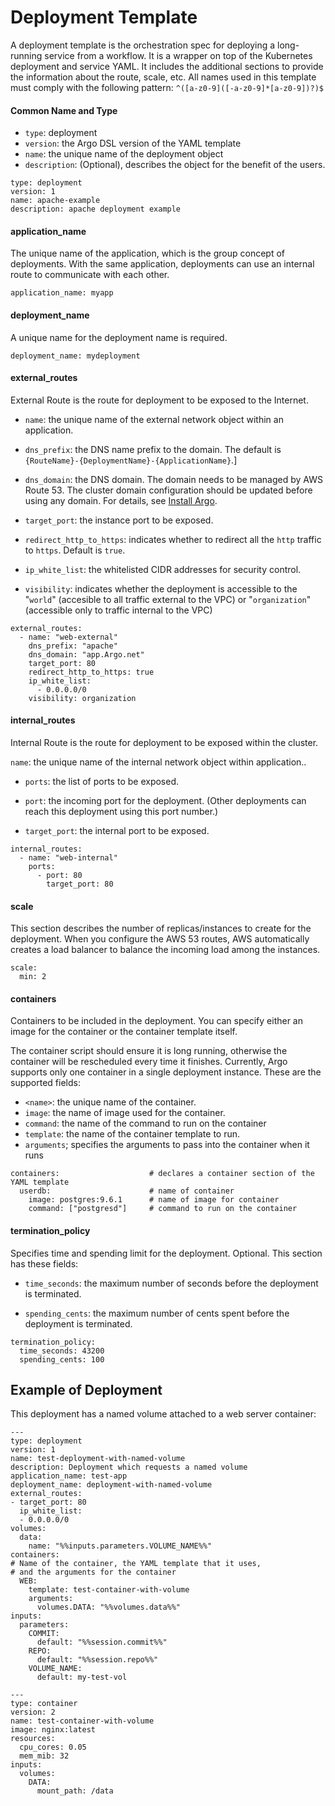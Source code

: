 # Deployment Template

A deployment template is the orchestration spec for deploying a long-running service from a workflow. It is a wrapper on top of the Kubernetes deployment and service YAML. It includes the additional sections to provide the information about the route, scale, etc. All names used in this template must comply with the following pattern: `^([a-z0-9]([-a-z0-9]*[a-z0-9])?)$`

#### Common Name and Type

*   `type`: deployment
*   `version`: the Argo DSL version of the YAML template
*   `name`: the unique name of the deployment object
*   `description`: (Optional), describes the object for the benefit of the users.

```
type: deployment
version: 1
name: apache-example
description: apache deployment example
```

#### application_name

The unique name of the application, which is the group concept of deployments. With the same application, deployments can use an internal route to communicate with each other.

```
application_name: myapp
```

#### deployment_name

A unique name for the deployment name is required.

```
deployment_name: mydeployment
```

#### external_routes

External Route is the route for deployment to be exposed to the Internet.

*   `name`: the unique name of the external network object within an application.

*   `dns_prefix`: the DNS name prefix to the domain. The default is `{RouteName}-{DeploymentName}-{ApplicationName}`.]

*   `dns_domain`: the DNS domain. The domain needs to be managed by AWS Route 53\. The cluster domain configuration should be updated before using any domain. For details, see [Install Argo](./../quickstart/intro_argo_quick_start.md).

*   `target_port`: the instance port to be exposed.

*   `redirect_http_to_https`: indicates whether to redirect all the `http` traffic to `https`. Default is `true`.

*   `ip_white_list`: the whitelisted CIDR addresses for security control.
*   `visibility`: indicates whether the deployment is accessible to the "`world`" (accesible to all traffic external to the VPC) or "`organization`" (accessible only to traffic internal to the VPC)

```
external_routes:
  - name: "web-external"
    dns_prefix: "apache"
    dns_domain: "app.Argo.net"
    target_port: 80
    redirect_http_to_https: true
    ip_white_list:
      - 0.0.0.0/0
    visibility: organization
```

#### internal_routes

Internal Route is the route for deployment to be exposed within the cluster.

`name`: the unique name of the internal network object within application..

*   `ports`: the list of ports to be exposed.

*   `port`: the incoming port for the deployment. (Other deployments can reach this deployment using this port number.)

*   `target_port`: the internal port to be exposed.

```
internal_routes:
  - name: "web-internal"
    ports:
      - port: 80
        target_port: 80
```

#### scale

This section describes the number of replicas/instances to create for the deployment. When you configure the AWS 53 routes, AWS automatically creates a load balancer to balance the incoming load among the instances.  

```
scale:
  min: 2
```

#### containers

<!--need example with deployment with inlined container, deployment with container reference------------ -->

Containers to be included in the deployment. You can specify either an image for the container or the container template itself.

The container script should ensure it is long running, otherwise the container will be rescheduled every time it finishes. Currently, Argo supports only one container in a single deployment instance. These are the supported fields:

*   `<name>`: the unique name of the container.
*   `image`: the name of image used for the container.
*   `command`: the name of the command to run on the container
*   `template`: the name of the container template to run.
*   `arguments`; specifies the arguments to pass into the container when it runs

```
containers:                    # declares a container section of the YAML template
  userdb:                      # name of container
    image: postgres:9.6.1      # name of image for container
    command: ["postgresd"]     # command to run on the container
```

#### termination_policy

Specifies time and spending limit for the deployment. Optional. This section has these fields:

*   `time_seconds`: the maximum number of seconds before the deployment is terminated.

*   `spending_cents`: the maximum number of cents spent before the deployment is terminated.


```
termination_policy:
  time_seconds: 43200
  spending_cents: 100
```

## Example of Deployment

This deployment has a named volume attached to a web server container:

```
---
type: deployment
version: 1
name: test-deployment-with-named-volume
description: Deployment which requests a named volume
application_name: test-app
deployment_name: deployment-with-named-volume
external_routes:
- target_port: 80
  ip_white_list:
  - 0.0.0.0/0
volumes:
  data:
    name: "%%inputs.parameters.VOLUME_NAME%%"
containers:
# Name of the container, the YAML template that it uses,
# and the arguments for the container
  WEB:
    template: test-container-with-volume
    arguments:
      volumes.DATA: "%%volumes.data%%"
inputs:
  parameters:
    COMMIT:
      default: "%%session.commit%%"
    REPO:
      default: "%%session.repo%%"
    VOLUME_NAME:
      default: my-test-vol

---
type: container
version: 2
name: test-container-with-volume
image: nginx:latest
resources:
  cpu_cores: 0.05
  mem_mib: 32
inputs:
  volumes:
    DATA:
      mount_path: /data
```
